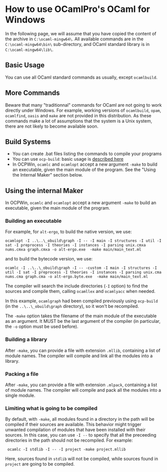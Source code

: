 # How to use OCamlPro's OCaml for Windows

In the following page, we will assume that you have copied the content
of the archive in `C:\ocaml-mingw64\`. All available commands are
in the `C:\ocaml-mingw64\bin\` sub-directory, and OCaml standard library
is in  `C:\ocaml-mingw64\lib\`.

## Basic Usage

You can use all OCaml standard commands as usually, except `ocamlbuild`.

## More Commands

Beware that many "traditionnal" commands for OCaml are not going to
work directly under Windows. For example, working versions of
`ocamlbuild`, `opam`, `ocamlfind`, `oasis` and `make` are not provided
in this distribution. As these commands make a lot of assumptions that
the system is a Unix system, there are not likely to become available
soon.

## Build Systems

* You can create .bat files listing the commands to compile your programs
* You can use `ocp-build`: basic usage is [described here](https://github.com/OCamlPro/ocpwin-distrib/blob/master/ocp-build/minimal.md)
* In OCPWin, `ocamlc` and `ocamlopt` accept a new argument `-make` to build
  an executable, given the main module of the program. See the "Using the
  Internal Maker" section below.

## Using the internal Maker

In OCPWin, `ocamlc` and `ocamlopt` accept a new argument `-make` to build
  an executable, given the main module of the program.

### Building an executable

For example, for `alt-ergo`, to build the native version, we use:

    ocamlopt -I ..\..\_obuild\graph -I -- -I main -I structures -I util -I sat -I preprocess -I theories -I instances -I parsing unix.cmxa nums.cmxa graph.cmxa -o alt-ergo.exe  -make main/main_text.ml

and to build the bytecode version, we use:

    ocamlc -I ..\..\_obuild\graph -I -- -custom -I main -I structures -I util -I sat -I preprocess -I theories -I instances -I parsing unix.cma nums.cma graph.cma -o alt-ergo.byte.exe  -make main/main_text.ml

The compiler will search the include directories (`-I` option) to find the 
sources and compile them, calling `ocamllex` and `ocamlyacc` when needed.

In this example, `ocamlgraph` had been compiled previously using
`ocp-build` (in the `..\..\_obuild\graph` directory), so it won't be
recompiled.

The `-make` option takes the filename of the main module of the
executable as an argument. It MUST be the last argument of the
compiler (in particular, the `-o` option must be used before).

### Building a library

After `-make`, you can provide a file with extension `.mllib`,
containing a list of module names. The compiler will compile and link all the
modules into a library.

### Packing a file

After `-make`, you can provide a file with extension `.mlpack`,
containing a list of module names. The compiler will compile and pack
all the modules into a single module.

### Limiting what is going to be compiled

By default, with `-make`, all modules found in a directory in the path
will be compiled if their sources are available. This behavior might
trigger unwanted compilation of modules that have been installed with
their sources. In this case, you can use `-I --` to specify that all
the preceeding directories in the path should not be recompiled. For
example:

     ocamlc -I stdlib -I -- -I project -make project.mllib

Here, sources found in `stdlib` will not be compiled, while sources
found in `project` are going to be compiled.






